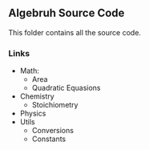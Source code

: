 ## **Algebruh Source Code**

This folder contains all the source code.

### Links

- Math:
  - Area
  - Quadratic Equasions
- Chemistry
  - Stoichiometry
- Physics
- Utils
  - Conversions
  - Constants
